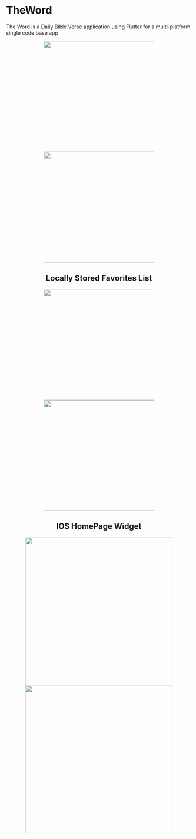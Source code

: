 # TheWord
The Word is a Daily Bible Verse application using Flutter for a multi-platform single code base app
<p align="center">
<img src="https://github.com/user-attachments/assets/21264e50-58c9-4963-9952-6d08d6554fe6" width="300">
<img src="https://github.com/user-attachments/assets/c7c5d6af-f2c8-4629-9346-897c8555d666" width="300">
</p>
<h2 align="center">Locally Stored Favorites List</h2>
<p align="center">
<img src="https://github.com/user-attachments/assets/d138aeb4-3352-49a3-832c-727773f1e7fa" width="300">
<img src="https://github.com/user-attachments/assets/99925d2a-a27f-4444-9017-b6b26f3e68da" width="300">
</p>
<h2 align="center">IOS HomePage Widget</h2>
<p align="center">
<img src="https://github.com/user-attachments/assets/68aeb900-c286-46f1-8ad5-d14a5e4d89b8" width="400">
<img src="https://github.com/user-attachments/assets/118c7c18-b894-4159-ac20-6300ebd3692b" width="400">
</p>
